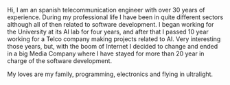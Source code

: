 Hi, I am an spanish telecommunication engineer with over 30 years of experience. During my professional life I have been in quite different sectors although 
all of then related to software development. I began working for the University at its AI lab for four years, and after that I passed 10 year working for a 
Telco company making projects related to AI. Very interesting those years, but, with the boom of Internet I decided to change and ended in a big Media Company 
where I have stayed for more than 20 year in charge of the software development.

My loves are my family, programming, electronics and flying in ultralight.
